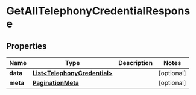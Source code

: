 

# GetAllTelephonyCredentialResponse


## Properties

| Name | Type | Description | Notes |
|------------ | ------------- | ------------- | -------------|
|**data** | [**List&lt;TelephonyCredential&gt;**](TelephonyCredential.md) |  |  [optional] |
|**meta** | [**PaginationMeta**](PaginationMeta.md) |  |  [optional] |



